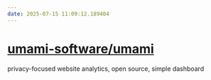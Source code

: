```yaml
---
date: 2025-07-15 11:09:12.189404
---
```


# [umami-software/umami](https://github.com/umami-software/umami)

privacy-focused website analytics, open source, simple dashboard